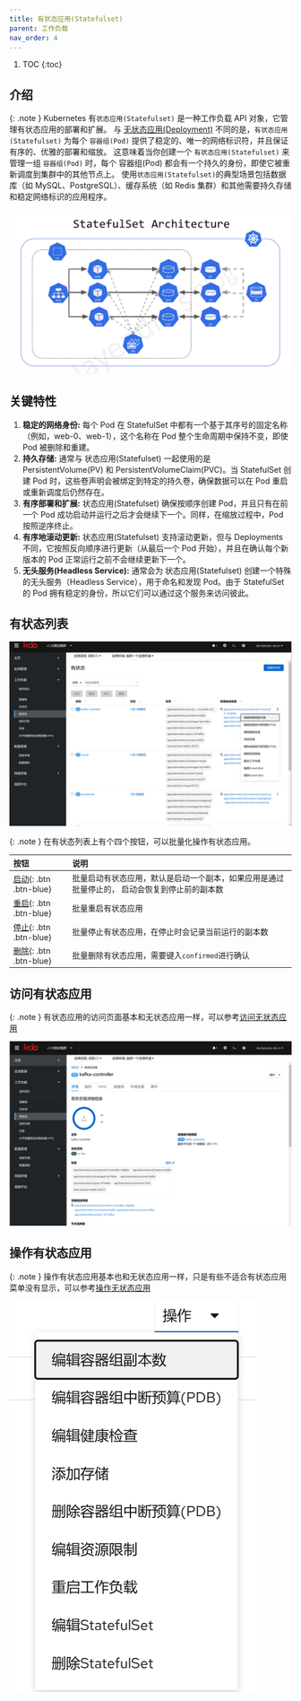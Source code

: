 ```yaml
---
title: 有状态应用(Statefulset)
parent: 工作负载
nav_order: 4
---
```


1. TOC
{:toc}

## 介绍

{: .note }
Kubernetes 有`状态应用(Statefulset)` 是一种工作负载 API 对象，它管理有状态应用的部署和扩展。
与 [无状态应用(Deployment)](../deployments) 不同的是，`有状态应用(Statefulset)` 为每个 `容器组(Pod)` 提供了稳定的、唯一的网络标识符，并且保证有序的、优雅的部署和缩放。
这意味着当你创建一个 `有状态应用(Statefulset)` 来管理一组 `容器组(Pod)` 时，每个 容器组(Pod) 都会有一个持久的身份，即使它被重新调度到集群中的其他节点上。
使用`状态应用(Statefulset)`的典型场景包括数据库（如 MySQL、PostgreSQL）、缓存系统（如 Redis 集群）和其他需要持久存储和稳定网络标识的应用程序。

![statefulset-architecture.webp](imgs/statefulset-architecture.webp)

## 关键特性
1. **稳定的网络身份:** 每个 Pod 在 StatefulSet 中都有一个基于其序号的固定名称（例如，web-0、web-1），这个名称在 Pod 整个生命周期中保持不变，即使 Pod 被删除和重建。
2. **持久存储:** 通常与 状态应用(Statefulset) 一起使用的是 PersistentVolume(PV) 和 PersistentVolumeClaim(PVC)。当 StatefulSet 创建 Pod 时，这些卷声明会被绑定到特定的持久卷，确保数据可以在 Pod 重启或重新调度后仍然存在。
3. **有序部署和扩展:** 状态应用(Statefulset) 确保按顺序创建 Pod，并且只有在前一个 Pod 成功启动并运行之后才会继续下一个。同样，在缩放过程中，Pod 按照逆序终止。
4. **有序地滚动更新:** 状态应用(Statefulset) 支持滚动更新，但与 Deployments 不同，它按照反向顺序进行更新（从最后一个 Pod 开始），并且在确认每个新版本的 Pod 正常运行之前不会继续更新下一个。
5. **无头服务(Headless Service):** 通常会为 状态应用(Statefulset) 创建一个特殊的无头服务（Headless Service），用于命名和发现 Pod。由于 StatefulSet 的 Pod 拥有稳定的身份，所以它们可以通过这个服务来访问彼此。


## 有状态列表

![](imgs/statefulsets.png)

{: .note }
在有状态列表上有个四个按钮，可以批量化操作有状态应用。


| 按钮                       | 说明                                                                                 |
|:-------------------------|:-----------------------------------------------------------------------------------|
| [启动](){: .btn .btn-blue} | 批量启动有状态应用，默认是启动一个副本，如果应用是通过批量停止的， 启动会恢复到停止前的副本数                                    |
| [重启](){: .btn .btn-blue} | 批量重启有状态应用                                                                          |
| [停止](){: .btn .btn-blue} | 批量停止有状态应用，在停止时会记录当前运行的副本数                                                          |
| [删除](){: .btn .btn-blue} | 批量删除有状态应用，需要键入`confirmed`进行确认                                                      |

## 访问有状态应用

{: .note }
有状态应用的访问页面基本和无状态应用一样，可以参考[访问无状态应用](../deployments#访问无状态应用)

![statefulset.png](imgs/statefulset.png)


## 操作有状态应用

{: .note }
操作有状态应用基本也和无状态应用一样，只是有些不适合有状态应用菜单没有显示，可以参考[操作无状态应用](../deployments#操作无状态应用)

![](imgs/actions.png)
